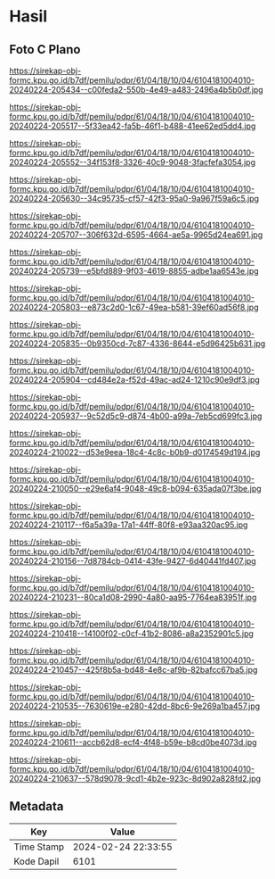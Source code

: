 # Hasil

## Foto C Plano

https://sirekap-obj-formc.kpu.go.id/b7df/pemilu/pdpr/61/04/18/10/04/6104181004010-20240224-205434--c00feda2-550b-4e49-a483-2496a4b5b0df.jpg

https://sirekap-obj-formc.kpu.go.id/b7df/pemilu/pdpr/61/04/18/10/04/6104181004010-20240224-205517--5f33ea42-fa5b-46f1-b488-41ee62ed5dd4.jpg

https://sirekap-obj-formc.kpu.go.id/b7df/pemilu/pdpr/61/04/18/10/04/6104181004010-20240224-205552--34f153f8-3326-40c9-9048-3facfefa3054.jpg

https://sirekap-obj-formc.kpu.go.id/b7df/pemilu/pdpr/61/04/18/10/04/6104181004010-20240224-205630--34c95735-cf57-42f3-95a0-9a967f59a6c5.jpg

https://sirekap-obj-formc.kpu.go.id/b7df/pemilu/pdpr/61/04/18/10/04/6104181004010-20240224-205707--306f632d-6595-4664-ae5a-9965d24ea691.jpg

https://sirekap-obj-formc.kpu.go.id/b7df/pemilu/pdpr/61/04/18/10/04/6104181004010-20240224-205739--e5bfd889-9f03-4619-8855-adbe1aa6543e.jpg

https://sirekap-obj-formc.kpu.go.id/b7df/pemilu/pdpr/61/04/18/10/04/6104181004010-20240224-205803--e873c2d0-1c67-49ea-b581-39ef60ad56f8.jpg

https://sirekap-obj-formc.kpu.go.id/b7df/pemilu/pdpr/61/04/18/10/04/6104181004010-20240224-205835--0b9350cd-7c87-4336-8644-e5d96425b631.jpg

https://sirekap-obj-formc.kpu.go.id/b7df/pemilu/pdpr/61/04/18/10/04/6104181004010-20240224-205904--cd484e2a-f52d-49ac-ad24-1210c90e9df3.jpg

https://sirekap-obj-formc.kpu.go.id/b7df/pemilu/pdpr/61/04/18/10/04/6104181004010-20240224-205937--9c52d5c9-d874-4b00-a99a-7eb5cd699fc3.jpg

https://sirekap-obj-formc.kpu.go.id/b7df/pemilu/pdpr/61/04/18/10/04/6104181004010-20240224-210022--d53e9eea-18c4-4c8c-b0b9-d0174549d194.jpg

https://sirekap-obj-formc.kpu.go.id/b7df/pemilu/pdpr/61/04/18/10/04/6104181004010-20240224-210050--e29e6af4-9048-49c8-b094-635ada07f3be.jpg

https://sirekap-obj-formc.kpu.go.id/b7df/pemilu/pdpr/61/04/18/10/04/6104181004010-20240224-210117--f6a5a39a-17a1-44ff-80f8-e93aa320ac95.jpg

https://sirekap-obj-formc.kpu.go.id/b7df/pemilu/pdpr/61/04/18/10/04/6104181004010-20240224-210156--7d8784cb-0414-43fe-9427-6d40441fd407.jpg

https://sirekap-obj-formc.kpu.go.id/b7df/pemilu/pdpr/61/04/18/10/04/6104181004010-20240224-210231--80ca1d08-2990-4a80-aa95-7764ea83951f.jpg

https://sirekap-obj-formc.kpu.go.id/b7df/pemilu/pdpr/61/04/18/10/04/6104181004010-20240224-210418--14100f02-c0cf-41b2-8086-a8a2352901c5.jpg

https://sirekap-obj-formc.kpu.go.id/b7df/pemilu/pdpr/61/04/18/10/04/6104181004010-20240224-210457--425f8b5a-bd48-4e8c-af9b-82bafcc67ba5.jpg

https://sirekap-obj-formc.kpu.go.id/b7df/pemilu/pdpr/61/04/18/10/04/6104181004010-20240224-210535--7630619e-e280-42dd-8bc6-9e269a1ba457.jpg

https://sirekap-obj-formc.kpu.go.id/b7df/pemilu/pdpr/61/04/18/10/04/6104181004010-20240224-210611--accb62d8-ecf4-4f48-b59e-b8cd0be4073d.jpg

https://sirekap-obj-formc.kpu.go.id/b7df/pemilu/pdpr/61/04/18/10/04/6104181004010-20240224-210637--578d9078-9cd1-4b2e-923c-8d902a828fd2.jpg


## Metadata

| Key        | Value               |
| ---------- | ------------------- |
| Time Stamp | 2024-02-24 22:33:55 |
| Kode Dapil | 6101                |



